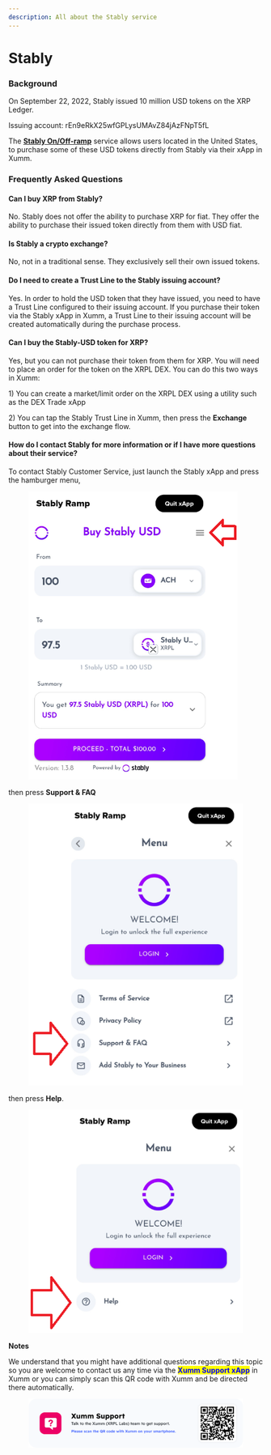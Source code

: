 ```yaml
---
description: All about the Stably service
---
```


# Stably

### Background

On September 22, 2022, Stably issued 10 million USD tokens on the XRP Ledger.&#x20;

Issuing account: rEn9eRkX25wfGPLysUMAvZ84jAzFNpT5fL

The [**Stably On/Off-ramp**](https://xumm.app/detect/xapp:stably.ramp) service allows users located in the United States, to purchase some of these USD tokens directly from Stably via their xApp in Xumm.&#x20;

### Frequently Asked Questions

#### Can I buy XRP from Stably?

No. Stably does not offer the ability to purchase XRP for fiat. They offer the ability to purchase their issued token directly from them with USD fiat.

#### Is Stably a crypto exchange?

No, not in a traditional sense. They exclusively sell their own issued tokens.

#### Do I need to create a Trust Line to the Stably issuing account?

Yes. In order to hold the USD token that they have issued, you need to have a Trust Line configured to their issuing account. If you purchase their token via the Stably xApp in Xumm, a Trust Line to their issuing account will be created automatically during the purchase process.

#### Can I buy the Stably-USD token for XRP?

Yes, but you can not purchase their token from them for XRP. You will need to place an order for the token on the XRPL DEX. You can do this two ways in Xumm:

1\) You can create a market/limit order on the XRPL DEX using a utility such as the DEX Trade xApp

2\) You can tap the Stably Trust Line in Xumm, then press the **Exchange** button to get into the exchange flow.

#### How do I contact Stably for more information or if I have more questions about their service?

To contact Stably Customer Service, just launch the Stably xApp and press the hamburger menu,&#x20;

<figure><img src="../../.gitbook/assets/Stably -1.png" alt=""><figcaption></figcaption></figure>

then press **Support & FAQ**

<figure><img src="../../.gitbook/assets/Stably -2.png" alt=""><figcaption></figcaption></figure>

then press **Help**.

<figure><img src="../../.gitbook/assets/Stably -3.png" alt=""><figcaption></figcaption></figure>

**Notes**

We understand that you might have additional questions regarding this topic so you are welcome to contact us any time via the <mark style="color:blue;">**Xumm Support xApp**</mark> in Xumm or you can simply scan this QR code with Xumm and be directed there automatically.

<figure><img src="../../.gitbook/assets/Support banner Xumm.png" alt=""><figcaption></figcaption></figure>
